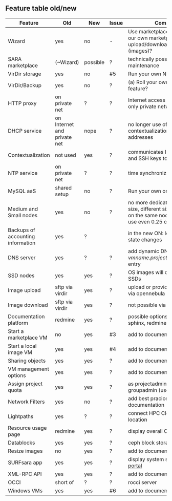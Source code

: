 ## Feature table old/new

| Feature | Old | New | Issue | Comment |
| ------- | --- | --- | ----- | ------- |
| Wizard | yes | no | - | Use marketplace. Do we have our own marketplace? Can we upload/download/update apps (images)? |
| SARA marketplace | (~Wizard) | possible | ? | technically possible, needs maintenance |
| VirDir storage | yes | no | #5 | Run your own NFS server |
| VirDir/Backup  | yes | no | ? | (a) Roll your own, (b) new feature? |
| HTTP proxy | on private net | ? | ? | Internet access for slaves with only private network |
| DHCP service | on Internet and private net | nope | ? | no longer use of DHCP, contextualization for NIC IP addresses |
| Contextualization | not used | yes | ? | communicates IP addresses and SSH keys to VM |
| NTP service | on private net | ? | ? | time synchronization |
| MySQL aaS | shared setup | no | ? | Run your own on SSD |
| Medium and Small nodes | yes | no | ? | no more dedicated nodes for size, different size VMs can run on the same node, users can use even 0.25 cpu |
| Backups of accounting information | yes | ? | | in the new ON: log/DB of VM state changes |
| DNS server | yes | ? | ? | add dynamic DNS *vmname.project.cloudlet.sara.nl* entry |
| SSD nodes | yes | yes | ? | OS images will only run on SSDs |
| Image upload | sftp via virdir | yes | ? | upload or provide image path via opennebula interface |
| Image download | sftp via virdir | yes | ? | not possible via opennebula
| Documentation platform | redmine | yes | ? | possible options: gollum, sphinx, redmine |
| Start a marketplace VM | no | yes | #3 | add to documentation |
| Start a local image VM | yes | yes | #4 | add to documentation |
| Sharing objects | yes | yes | ? | add to documentation |
| VM management options | yes | yes | ? | add to documentation |
| Assign project quota | yes | yes | ? | as projectadmin (advisor), as groupadmin (user)|
| Network Filters | yes | no | ? | add best pracices to documentation |
| Lightpaths | yes | ? | ? | connect HPC Cloud to external location |
| Resource usage page | redmine | yes | ? | display overall Cloud usage |
| Datablocks | yes | yes | ? | ceph block storage |
| Resize images | no | yes | ? | add to documentation |
| SURFsara app | yes | yes | ? | display system status on [user portal](https://portal.surfsara.nl) |
| XML-RPC API | yes | yes | ? | add to documentation |
| OCCI | short of | ? | ? | rocci server |
| Windows VMs | yes | yes | #6 | add to documentation |


